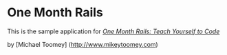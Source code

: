 # One Month Rails

This is the sample application for
[*One Month Rails: Teach Yourself to Code*](http://onemonthrails.com)

by [Michael Toomey] (http://www.mikeytoomey.com)